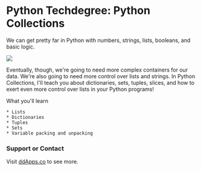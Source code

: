 # Python Techdegree: Python Collections
We can get pretty far in Python with numbers, strings, lists, booleans, and basic logic.

![](../art/courses/python_collections.png?raw=true)

Eventually, though, we're going to need more complex containers for our data. We're also going to need more control over lists and strings. In Python Collections, I'll teach you about dictionaries, sets, tuples, slices, and how to exert even more control over lists in your Python programs!

What you'll learn

    * Lists
    * Dictionaries
    * Tuples
    * Sets
    * Variable packing and unpacking


### Support or Contact
Visit [ddApps.co](http://ddapps.co) to see more.
